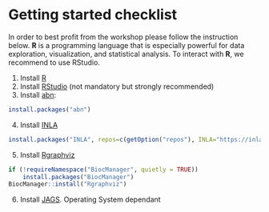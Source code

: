 
# Getting started checklist

In order to best profit from the workshop please follow the instruction below. **R** is a programming language that is especially powerful for data exploration, visualization, and statistical analysis. To interact with **R**, we recommend to use RStudio.

1. Install [R](https://www.r-project.org/)
2. Install [RStudio](https://www.rstudio.com/) (not mandatory but strongly recommended)
3. Install [abn](https://cran.r-project.org/package=abn):
```r
install.packages("abn")
```
4. Install [INLA](http://www.r-inla.org/)
```r
install.packages("INLA", repos=c(getOption("repos"), INLA="https://inla.r-inla-download.org/R/stable"), dep=TRUE)
```
5. Install [Rgraphviz](http://www.bioconductor.org/packages/release/bioc/html/Rgraphviz.html)
```r
if (!requireNamespace("BiocManager", quietly = TRUE))
    install.packages("BiocManager")
BiocManager::install("Rgraphviz")
```
6. Install [JAGS](http://mcmc-jags.sourceforge.net/). Operating System dependant
